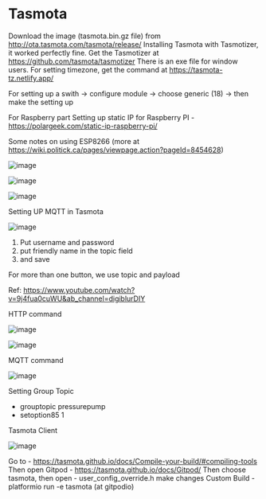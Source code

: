 # Tasmota

Download the image (tasmota.bin.gz file) from http://ota.tasmota.com/tasmota/release/
Installing Tasmota with Tasmotizer, it worked perfectly fine. Get the Tasmotizer at https://github.com/tasmota/tasmotizer
There is an exe file for window users.
For setting timezone, get the command at https://tasmota-tz.netlify.app/

For setting up a swith -> configure module -> choose generic (18) -> then make the setting up

For Raspberry part
Setting up static IP for Raspberry PI - https://polargeek.com/static-ip-raspberry-pi/

Some notes on using ESP8266 (more at https://wiki.politick.ca/pages/viewpage.action?pageId=8454628)

![image](https://user-images.githubusercontent.com/16104631/200354673-5c4d0114-e3ee-41ad-9bbf-06a5f9adaa65.png)

![image](https://user-images.githubusercontent.com/16104631/200355128-d8e0e11d-7e60-405a-823a-c895de02e63e.png)


![image](https://user-images.githubusercontent.com/16104631/212595891-340ca250-fc7a-40d0-92af-64f1599359be.png)


Setting UP MQTT in Tasmota

![image](https://user-images.githubusercontent.com/16104631/213329857-0160d4da-11f7-4918-a354-ab12b696af8c.png)

1. Put username and password
2. put friendly name in the topic field
3. and save

For more than one button, we use topic and payload

Ref: https://www.youtube.com/watch?v=9j4fua0cuWU&ab_channel=digiblurDIY


HTTP command

![image](https://user-images.githubusercontent.com/16104631/218124778-e7933d13-1806-4dd3-aa21-46dab7724699.png)


![image](https://user-images.githubusercontent.com/16104631/218124942-d42926b6-a15c-4916-a4e6-4e59ef273329.png)

MQTT command

![image](https://user-images.githubusercontent.com/16104631/218125085-6450002e-d749-4a8b-9759-a7d37c5b9184.png)


Setting Group Topic
- grouptopic pressurepump
- setoption85 1

Tasmota Client

![image](https://user-images.githubusercontent.com/16104631/218308700-4d1c740b-6ffe-46df-9761-1bf8563f1ad9.png)


Go to - https://tasmota.github.io/docs/Compile-your-build/#compiling-tools
Then open Gitpod - https://tasmota.github.io/docs/Gitpod/
Then choose tasmota, then open -  user_config_override.h
make changes
Custom Build - platformio run -e tasmota (at gitpodio)
